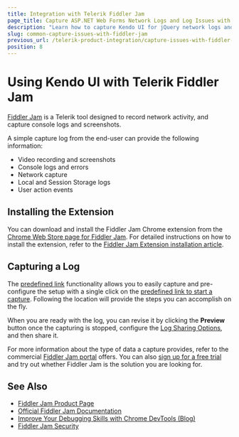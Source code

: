 ```yaml
---
title: Integration with Telerik Fiddler Jam  
page_title: Capture ASP.NET Web Forms Network Logs and Log Issues with Fiddler Jam 
description: "Learn how to capture Kendo UI for jQuery network logs and log issues in the browser by using the Telerik Fiddler Jam extension tool."
slug: common-capture-issues-with-fiddler-jam
previous_url: /telerik-product-integration/capture-issues-with-fiddler-jam
position: 8
---
```


# Using Kendo UI with Telerik Fiddler Jam

[Fiddler Jam](https://www.telerik.com/fiddler-jam) is a Telerik tool designed to record network activity, and capture console logs and screenshots. 

A simple capture log from the end-user can provide the following information:

- Video recording and screenshots
- Console logs and errors
- Network capture
- Local and Session Storage logs
- User action events

## Installing the Extension

You can download and install the Fiddler Jam Chrome extension from the [Chrome Web Store page for Fiddler Jam](https://chrome.google.com/webstore/detail/fiddler-jam/fnkjlegmkbicdodlheligomlfbdblpfj). For detailed instructions on how to install the extension, refer to the [Fiddler Jam Extension installation article](https://docs.telerik.com/fiddler-jam/extension/installation). 

## Capturing a Log

The [predefined link](https://docs.telerik.com/fiddler-jam/fj-extension/predefined-link) functionality allows you to easily capture and pre-configure the setup with a single click on the <a href="https://jam.getfiddler.com/recording-links/3d609aacfa499f82b6d1c468454934927a6920e97cf48a1a55e4032f3e975bdfda6a425e988bf34db18a0df281e67545" target="_blank">predefined link to start a capture</a>. Following the location will provide the steps you can accomplish on the fly.

When you are ready with the log, you can revise it by clicking the **Preview** button once the capturing is stopped, configure the [Log Sharing Options](https://docs.telerik.com/fiddler-jam/fj-extension/link-options), and then share it. 

For more information about the type of data a capture provides, refer to the commercial [Fiddler Jam portal](https://docs.telerik.com/fiddler-jam/portal/portal-logs) offers. You can also [sign up for a free trial](https://docs.telerik.com/fiddler-jam/portal/license) and try out whether Fiddler Jam is the solution you are looking for. 

## See Also

* [Fiddler Jam Product Page](https://www.telerik.com/fiddler-jam)
* [Official Fiddler Jam Documentation](https://docs.telerik.com/fiddler-jam/introduction)
* [Improve Your Debugging Skills with Chrome DevTools (Blog)](https://www.telerik.com/blogs/improve-your-debugging-skills-with-chrome-devtools)
* [Fiddler Jam Security](https://docs.telerik.com/fiddler-jam/security)

